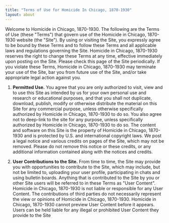 ```yaml
---
title: "Terms of Use for Homicide In Chicago, 1870-1930"
layout: about
---
```


Welcome to Homicide in Chicago, 1870-1930. The following are the Terms of Use (these "Terms") that govern use of the Homicide in Chicago, 1870-1930 website (the "Site"). By using or visiting the Site, you expressly agree to be bound by these Terms and to follow these Terms and all applicable laws and regulations governing the Site. Homicide in Chicago, 1870-1930 reserves the right to change these Terms at any time, effective immediately upon posting on the Site. Please check this page of the Site periodically. If you violate these Terms, Homicide in Chicago, 1870-1930 may terminate your use of the Site, bar you from future use of the Site, and/or take appropriate legal action against you.

  1. __**Permitted Use.**__ You agree that you are only authorized to visit, view and to use this Site as intended by us for your own personal use and research or educational purposes, and that you shall not duplicate, download, publish, modify or otherwise distribute the material on this Site for any commercial purpose, unless otherwise specifically authorized by Homicide in Chicago, 1870-1930 to do so. You also agree not to deep-link to the site for any purpose, unless specifically authorized by Homicide in Chicago, 1870-1930 to do so. The content and software on this Site is the property of Homicide in Chicago, 1870-1930 and is protected by U.S. and international copyright laws. We post a legal notice and various credits on pages of the Site, which may not be removed. Please do not remove this notice or these credits, or any additional information contained along with the notices and credits.

  2. __**User Contributions to the Site.**__  From time to time, the Site may provide you with opportunities to contribute to the Site, which may include, but not be limited to, uploading your user profile, participating in chats and using bulletin boards. Anything that is contributed to the Site by you or other Site users will be referred to in these Terms as "User Content". Homicide in Chicago, 1870-1930 is not liable or responsible for any User Content. The contributions of third parties do not necessarily represent the view or opinions of Homicide in Chicago, 1870-1930. Homicide in Chicago, 1870-1930 cannot preview User Content before it appears. Users can be held liable for any illegal or prohibited User Content they provide to the Site
